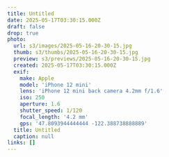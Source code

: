 ```yaml
---
title: Untitled
date: 2025-05-17T03:30:15.000Z
draft: false
drop: true
photo:
  url: s3/images/2025-05-16-20-30-15.jpg
  thumb: s3/thumbs/2025-05-16-20-30-15.jpg
  preview: s3/previews/2025-05-16-20-30-15.jpg
  created: 2025-05-17T03:30:15.000Z
  exif:
    make: Apple
    model: 'iPhone 12 mini'
    lens: 'iPhone 12 mini back camera 4.2mm f/1.6'
    iso: 250
    aperture: 1.6
    shutter_speed: 1/120
    focal_length: '4.2 mm'
    gps: '47.8093944444444 -122.388738888889'
  title: Untitled
  caption: null
links: []
---
```

